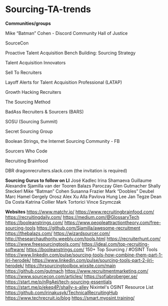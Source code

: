 # Sourcing-TA-trends

**Communities/groups**

Mike “Batman” Cohen - Discord Community Hall of Justice 

SourceCon

Proactive Talent Acquisition Bench Building: Sourcing Strategy

Talent Acquisition Innovators

Sell To Recruiters

Layoff Alerts for Talent Acquisition Professional (LATAP)

Growth Hacking Recruiters

The Sourcing Method

BadAss Recruiters & Sourcers (BARS)

SOSU (Sourcing Summit)

Secret Sourcing Group

Boolean Strings, the Internet Sourcing Community - FB

Sourcers Who Code

Recruiting Brainfood

DBR dragonrecruiters.slack.com (the invitation is required)

**Sourcing Gurus to follow on LI**
José Kadlec
Irina Shamaeva
Guillaume Alexandre 
Sjamilla van der Tooren
Balazs Paroczay
Glen Gutmacher
Shally Steckerl
Mike “Batman” Cohen
Susanna Frazier 
Mark “Doobles” Deubel
Marc Hamel
Gergely Orosz
Alex Xu 
Alla Pavlova
Hung Lee
Jan Tegze 
Dean Da Costa 
Katrina Collier
Mark Tortorici
Vince Szymczak

**Websites**
https://www.matchr.io/
https://www.recruitingbrainfood.com/
https://recruitingdaily.com/
https://medium.com/@GlossaryTech
https://booleanstrings.com/
https://www.peopleattractiontheory.com/free-sourcing-tools
https://github.com/Sjamilla/awesome-recruitment
https://thebalazs.com/
https://wizardsourcer.com/
http://thesearchauthority.weebly.com/tools.html
https://recruiterhunt.com/
https://www.freesourcingtools.com/
https://ideal.com/top-recruiting-software/
https://booleanstrings.com/
150+ Top Sourcing / #OSINT Tools
https://www.linkedin.com/pulse/sourcing-tools-how-combine-them-part-1-jiri-herodek/
https://www.linkedin.com/pulse/sourcing-tools-part-2-jiri-herodek/
https://hrsourcingtoolbox.wixsite.com/main
https://github.com/gutmach
https://www.recruitmentmarketing.com/
https://www.sourcecon.com/articles/
https://sofiabroberger.se/
https://start.me/p/nRgAej/tech-sourcing-essentials
https://start.me/p/ekeq4P/shally-s-alley
Nixintel's OSINT Resource List
https://github.com/irinakusyk/TechnicalRecruitingHub
https://www.techrecruit.io/blog
https://smart.myosint.training/
